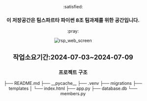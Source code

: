 <div align=center>:satisfied:<h3>이 저장공간은 팀스파르타 파이썬 8조 팀과제를 위한 공간입니다.</h3>:pray:

![rsp_web_screen](https://github.com/chaerimkim21/team8_python_project/assets/90311848/4c240cdf-2ca3-48de-b694-403159804a1d)

<h2>작업소요기간:2024-07-03~2024-07-09</h2>

<h3>프로젝트 구조</h3>
├── README.md
├── __pycache__
├── .venv
├── migrations
├── templates
│   └── index.html
├── app.py
├── database.db
└── members.py



</div>
